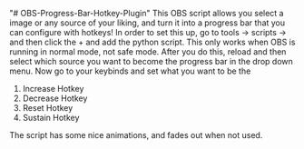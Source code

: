 "# OBS-Progress-Bar-Hotkey-Plugin" 
This OBS script allows you select a image or any source of your liking, and turn it into a progress bar that you can configure with hotkeys!
In order to set this up, go to tools -> scripts -> and then click the + and add the python script. This only works when OBS is running in normal mode, not safe mode.
After you do this, reload and then select which source you want to become the progress bar in the drop down menu.
Now go to your keybinds and set what you want to be the 
1. Increase Hotkey
2. Decrease Hotkey
3. Reset Hotkey
4. Sustain Hotkey

The script has some nice animations, and fades out when not used. 
